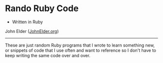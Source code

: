 Rando Ruby Code
========================================================
- Written in Ruby


John Elder ([JohnElder.org](http://JohnElder.org))
  
--------------------------------------------------------


These are just random Ruby programs that I wrote to 
learn something new, or snippets of code that I 
use often and want to reference so I don't have to
keep writing the same code over and over.

